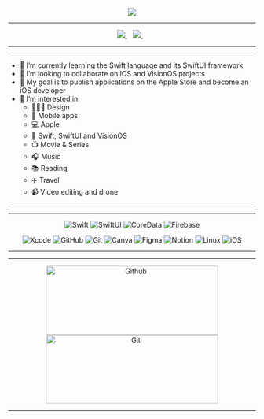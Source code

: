 <p align= "center">
<a> 
  <img src="https://readme-typing-svg.herokuapp.com?duration=5000&lines=Hi+to+you+,+developer+friends+👋;My+name+is+Kévin+🤝;I'm+an+iOS+Developer+👨🏻‍💻"></a>
</p>

---
<p align='center'>
  
  <a href="https://www.linkedin.com/in/kevin-massol">
    <img src="https://img.shields.io/badge/linkedin-%230077B5.svg?&style=for-the-badge&logo=linkedin&logoColor=white" />
  </a>&nbsp;&nbsp;
  <a href="https://instagram.com/_ios.developer_">
    <img src="https://img.shields.io/badge/instagram-%23E4405F.svg?&style=for-the-badge&logo=instagram&logoColor=white" />        
  </a>&nbsp;&nbsp;
  
</p>

---
---

- 🌱 I’m currently learning the Swift language and its SwiftUI framework
- 💞️ I’m looking to collaborate on iOS and VisionOS projects
- 🎯 My goal is to publish applications on the Apple Store and become an iOS developer
- 👀 I’m interested in
    - 👨🏼‍🎨 Design
    - 📲 Mobile apps
    - 💻 Apple
    - 🔗 Swift, SwiftUI and VisionOS
    - 📺 Movie & Series
    - 🎧 Music
    - 📚 Reading
    - ✈️ Travel
    - 📹 Video editing and drone
  
---
---

<p align="center"> 
  <img src="https://img.shields.io/badge/Swift-f15139?style=for-the-badge&logo=Swift&logoColor=white" alt="Swift"/>
  <img src="https://img.shields.io/badge/SwiftUI-006cbc?style=for-the-badge&logo=Swift&logoColor=white" alt="SwiftUI"/>
  <img src="https://img.shields.io/badge/CoreData-0b5394?style=for-the-badge&logo=swift&logoColor=white" alt="CoreData"/>
  <img src="https://img.shields.io/badge/firebase-fecc2f?style=for-the-badge&logo=firebase&logoColor=orange" alt="Firebase"/>
</p>

<p align="center">
  <img src="https://img.shields.io/badge/Xcode-1882e8?style=for-the-badge&logo=Xcode&logoColor=white" alt="Xcode"/>
  <img src="https://img.shields.io/badge/GitHub-100000?style=for-the-badge&logo=github&logoColor=white" alt="GitHub"/> 
  <img src="https://img.shields.io/badge/GIT-E44C30?style=for-the-badge&logo=git&logoColor=white" alt="Git"/>
  <img src="https://img.shields.io/badge/Canva-5d4de3?&style=for-the-badge&logo=Canva&logoColor=white" alt="Canva"/>
  <img src="https://img.shields.io/badge/Figma-13c6c0?style=for-the-badge&logo=figma&logoColor=blue" alt="Figma"/>
  <img src="https://img.shields.io/badge/Notion-%23000000.svg?style=for-the-badge&logo=notion&logoColor=white" alt="Notion"/>
  <img src="https://img.shields.io/badge/Linux-FCC624.svg?style=for-the-badge&logo=linux&logoColor=black" alt="Linux"/>
  <img src="https://img.shields.io/badge/IOS-%2320232a.svg?style=for-the-badge&logo=apple&logoColor=white" alt="iOS"/>
</p>
  
---
---

<p align="center">
  <img width= "350" height="140" src="https://github-readme-stats.vercel.app/api?username=kevinmassol&theme=dark&hide_border=false&include_all_commits=true&count_private=true" alt="Github"/>
  <img width= "350" height="140" src="https://github-readme-streak-stats.herokuapp.com/?user=kevinmassol&theme=dark&hide_border=false" alt="Git"
</p>

---
